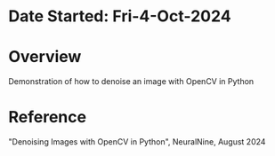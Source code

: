 #   Date Started: Fri-4-Oct-2024


#   Overview
Demonstration of how to denoise an image with OpenCV in Python


#   Reference
"Denoising Images with OpenCV in Python", NeuralNine, August 2024